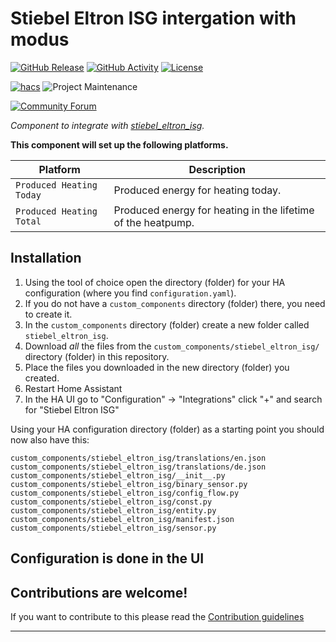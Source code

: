 # Stiebel Eltron ISG intergation with modus

[![GitHub Release][releases-shield]][releases]
[![GitHub Activity][commits-shield]][commits]
[![License][license-shield]](LICENSE)

[![hacs][hacsbadge]][hacs]
![Project Maintenance][maintenance-shield]

[![Community Forum][forum-shield]][forum]

_Component to integrate with [stiebel_eltron_isg][stiebel_eltron_isg]._

**This component will set up the following platforms.**

Platform | Description
-- | --
`Produced Heating Today` | Produced energy for heating today.
`Produced Heating Total` | Produced energy for heating in the lifetime of the heatpump.


## Installation

1. Using the tool of choice open the directory (folder) for your HA configuration (where you find `configuration.yaml`).
2. If you do not have a `custom_components` directory (folder) there, you need to create it.
3. In the `custom_components` directory (folder) create a new folder called `stiebel_eltron_isg`.
4. Download _all_ the files from the `custom_components/stiebel_eltron_isg/` directory (folder) in this repository.
5. Place the files you downloaded in the new directory (folder) you created.
6. Restart Home Assistant
7. In the HA UI go to "Configuration" -> "Integrations" click "+" and search for "Stiebel Eltron ISG"

Using your HA configuration directory (folder) as a starting point you should now also have this:

```text
custom_components/stiebel_eltron_isg/translations/en.json
custom_components/stiebel_eltron_isg/translations/de.json
custom_components/stiebel_eltron_isg/__init__.py
custom_components/stiebel_eltron_isg/binary_sensor.py
custom_components/stiebel_eltron_isg/config_flow.py
custom_components/stiebel_eltron_isg/const.py
custom_components/stiebel_eltron_isg/entity.py
custom_components/stiebel_eltron_isg/manifest.json
custom_components/stiebel_eltron_isg/sensor.py
```

## Configuration is done in the UI

<!---->

## Contributions are welcome!

If you want to contribute to this please read the [Contribution guidelines](CONTRIBUTING.md)

***

[stiebel_eltron_isg]: https://github.com/pail23/stiebel_eltron_isg
[commits-shield]: https://img.shields.io/github/commit-activity/y/pail23/stiebel_eltron_isg_component
[commits]: https://github.com/pail23/stiebel_eltron_isg/commits/master
[hacs]: https://github.com/hacs
[hacsbadge]: https://img.shields.io/badge/HACS-Custom-orange
[forum-shield]: https://img.shields.io/badge/community-forum-brightgreen
[forum]: https://community.home-assistant.io/
[license-shield]: https://img.shields.io/github/license/pail23/stiebel_eltron_isg_component
[maintenance-shield]: https://img.shields.io/badge/maintainer-Paul%20Frank-green
[releases-shield]: https://img.shields.io/github/v/release/pail23/stiebel_eltron_isg_component
[releases]: https://github.com/pail23/stiebel_eltron_isg/releases
